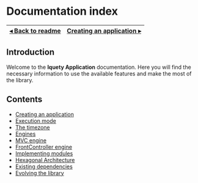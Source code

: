 # Documentation index

[◂ Back to readme](../../readme.md) | [Creating an application ▸](01-instantiating.md)
-- | --

## Introduction

Welcome to the **Iquety Application** documentation. Here you will find the necessary information to use the available features and make the most of the library.

## Contents

- [Creating an application](01-instantiating.md)
- [Execution mode](02-execution-mode.md)
- [The timezone](03-timezone.md)
- [Engines](04-engines.md)
- [MVC engine](05-mvc-engine.md)
- [FrontController engine](06-fc-engine.md)
- [Implementing modules](07-modules.md)
- [Hexagonal Architecture](09-hexagonal-architecture.md)
- [Existing dependencies](10-existing-dependencies.md)
- [Evolving the library](99-evoluindo.md)
